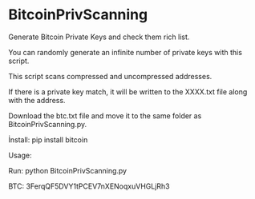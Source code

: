 # BitcoinPrivScanning
Generate Bitcoin Private Keys and check them rich list.

You can randomly generate an infinite number of private keys with this script.

This script scans compressed and uncompressed addresses.

If there is a private key match, it will be written to the XXXX.txt file along with the address.

Download the btc.txt file and move it to the same folder as BitcoinPrivScanning.py.

İnstall: pip install bitcoin

Usage:

Run: python BitcoinPrivScanning.py





BTC: 3FerqQF5DVY1tPCEV7nXENoqxuVHGLjRh3

